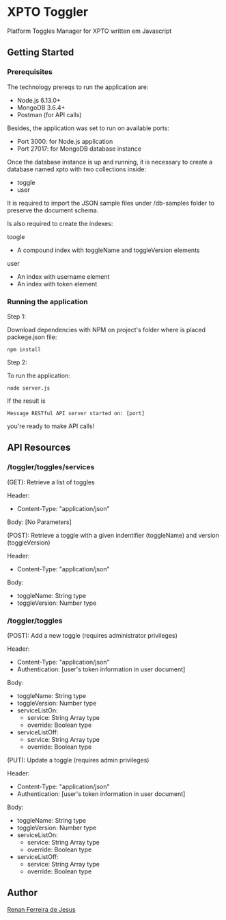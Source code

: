# XPTO Toggler
Platform Toggles Manager for XPTO  written em Javascript

## Getting Started

### Prerequisites

The technology prereqs to run the application are:
* Node.js 6.13.0+
* MongoDB 3.6.4+
* Postman (for API calls)

Besides, the application was set to run on available ports:
* Port 3000: for Node.js application
* Port 27017: for MongoDB database instance

Once the database instance is up and running, it is necessary to create a database named xpto with two collections inside:
* toggle
* user

It is required to import the JSON sample files under /db-samples folder to preserve the document schema.

Is also required to create the indexes:

toogle
* A compound index with toggleName and toggleVersion elements

user
* An index with username element
* An index with token element

### Running the application

Step 1:

Download dependencies with NPM on project's folder where is placed packege.json file:
```
npm install
```

Step 2:

To run the application:

```
node server.js
```

If the result is
```
Message RESTful API server started on: [port]
``` 
you're ready to make API calls!

## API Resources

### /toggler/toggles/services

(GET): Retrieve a list of toggles

Header:
* Content-Type: "application/json"

Body: 
[No Parameters]

(POST): Retrieve a toggle with a given indentifier (toggleName) and version (toggleVersion)

Header:
* Content-Type: "application/json"

Body:
* toggleName: String type
* toggleVersion: Number type

### /toggler/toggles

(POST): Add a new toggle (requires administrator privileges)

Header:
* Content-Type: "application/json"
* Authentication: [user's token information in user document]

Body:
* toggleName: String type
* toggleVersion: Number type
* serviceListOn:
    * service: String Array type
    * override: Boolean type
* serviceListOff:
    * service: String Array type
    * override: Boolean type

(PUT): Update a toggle (requires admin privileges)

Header:
* Content-Type: "application/json"
* Authentication: [user's token information in user document]

Body:
* toggleName: String type
* toggleVersion: Number type
* serviceListOn:
    * service: String Array type
    * override: Boolean type
* serviceListOff:
    * service: String Array type
    * override: Boolean type

## Author

[Renan Ferreira de Jesus](https://github.com/renanferreira)